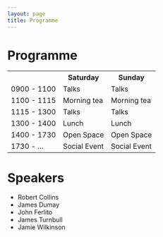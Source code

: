 ```yaml
---                                                                                                                        
layout: page
title: Programme
--- 
```


Programme
=========

<table id="schedule">
	<tr>
		<td class="times"></td>
		<th>Saturday</th>
		<th>Sunday</th>
	</tr>
	<tr>
		<td class="times">0900 - 1100</td>
		<td>Talks</td>
		<td>Talks</td>
	</tr>
	<tr>
		<td class="times">1100 - 1115</td>
		<td>Morning tea</td>
		<td>Morning tea</td>
	</tr>
	<tr>
		<td class="times">1115 - 1300</td>
		<td>Talks</td>
		<td>Talks</td>
	</tr>
	<tr>
		<td class="times">1300 - 1400</td>
		<td>Lunch</td>
		<td>Lunch</td>
	</tr>
	<tr>
		<td class="times">1400 - 1730</td>
		<td>Open Space</td>
		<td>Open Space</td>
	</tr>
	<tr>
		<td class="times">1730 - ...</td>
		<td>Social Event</td>
		<td>Social Event</td>
	</tr>
</table>

Speakers
========

* Robert Collins
* James Dumay
* John Ferlito
* James Turnbull
* Jamie Wilkinson
